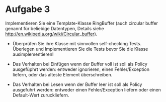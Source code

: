 Aufgabe 3
=========

Implementieren Sie eine Template-Klasse RingBuffer (auch circular buffer genannt für beliebige Datentypen, Details siehe <http://en.wikipedia.org/wiki/Circular_buffer>).

* Überprüfen Sie ihre Klasse mit sinnvollen self-checking Tests. Überlegen und Implementieren Sie die Tests bevor Sie die Klasse ausimplementieren!

* Das Verhalten bei Einfügen wenn der Buffer voll ist soll als Policy ausgefüphrt werden: entweder ignorieren, einen Fehler/Exception liefern, oder das alteste Element überschreiben. 

* Das Verhalten bei Lesen wenn der Buffer leer ist soll als Policy ausgefuhrt werden: entweder einen Fehler/Exception liefern oder einen Default-Wert zuruckliefern.
